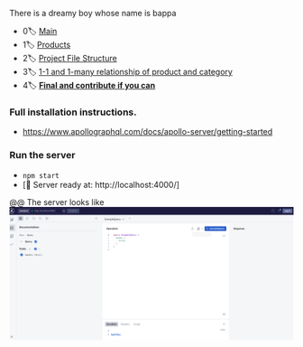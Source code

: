 There is a dreamy boy whose name is bappa

- 0🏷️ [Main](https://github.com/bappasahabapi/graphQL)
- 1🏷️ [Products](https://github.com/bappasahabapi/graphQL/tree/bappa/01/schema)
- 2🏷️ [Project File Structure](https://github.com/bappasahabapi/graphQL/tree/bappa/02/file-structure)
- 3🏷️ [1-1 and 1-many relationship of product and category](https://github.com/bappasahabapi/graphQL/tree/bappa/03/relationship)
- 4🏷️ [**Final and contribute if you can**](https://github.com/bappasahabapi/graphQL/tree/bappa/04/final)





###    Full installation instructions.
-    https://www.apollographql.com/docs/apollo-server/getting-started

### Run the server
- `npm start` 
- [🚀 Server ready at: http://localhost:4000/]


@@ The server looks like
![alt text](server.png)